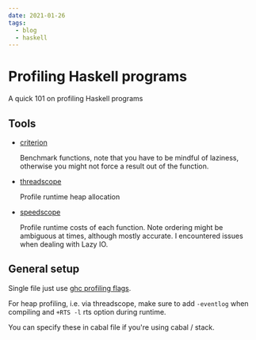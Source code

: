 ```yaml
---
date: 2021-01-26
tags: 
  - blog
  - haskell
---
```


# Profiling Haskell programs

A quick 101 on profiling Haskell programs

## Tools

- [criterion](https://hackage.haskell.org/package/criterion)

  Benchmark functions, note that you have to be mindful of laziness, otherwise you might not force a result out of the function.

- [threadscope](https://wiki.haskell.org/ThreadScope)

  Profile runtime heap allocation

- [speedscope](https://www.speedscope.app/)

  Profile runtime costs of each function. Note ordering might be ambiguous at times, although mostly accurate. I encountered issues when dealing with Lazy IO.

## General setup

Single file just use [ghc profiling flags](https://downloads.haskell.org/~ghc/latest/docs/html/users_guide/profiling.html).

For heap profiling, i.e. via threadscope, make sure to add `-eventlog` when compiling and `+RTS -l` rts option during runtime.

You can specify these in cabal file if you're using cabal / stack.
